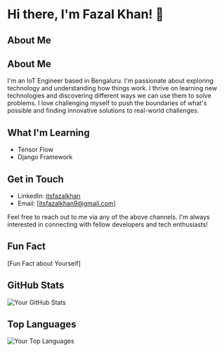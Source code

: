 # Hi there, I'm Fazal Khan! 👋

## About Me
## About Me
I'm an IoT Engineer based in Bengaluru. I'm passionate about exploring technology and understanding how things work. I thrive on learning new technologies and discovering different ways we can use them to solve problems. I love challenging myself to push the boundaries of what's possible and finding innovative solutions to real-world challenges.

## What I'm Learning
- Tensor Flow
- Django Framework

## Get in Touch
- LinkedIn: [itsfazalkhan](https://www.linkedin.com/in/itsfazalkhan/)
- Email: [itsfazalkhan9@gmail.com]

Feel free to reach out to me via any of the above channels. I'm always interested in connecting with fellow developers and tech enthusiasts!

## Fun Fact
[Fun Fact about Yourself]

## GitHub Stats
![Your GitHub Stats](https://github-readme-stats.vercel.app/api?username=yourusername&show_icons=true&theme=dark)

## Top Languages
![Your Top Languages](https://github-readme-stats.vercel.app/api/top-langs/?username=yourusername&layout=compact&theme=dark)
